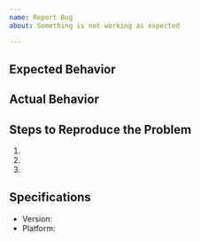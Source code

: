 ```yaml
---
name: Report Bug
about: Something is not working as expected

---
```


## Expected Behavior

<!-- You may attach screenshots here or explain in steps or bullets -->

## Actual Behavior

<!-- You may attach screenshots here or explain in steps or bullets -->

## Steps to Reproduce the Problem

1.
1.
1.

## Specifications

- Version: 
- Platform: